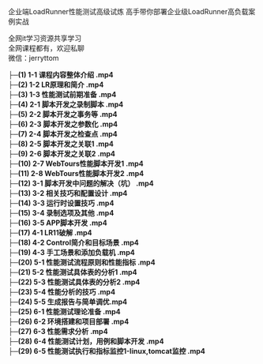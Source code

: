 企业端LoadRunner性能测试高级试炼 高手带你部署企业级LoadRunner高负载案例实战

全网it学习资源共享学习<br>全网课程都有，欢迎私聊<br>微信：jerryttom<br>

<strong>├─(1) 1-1 课程内容整体介绍 .mp4</strong><br> <strong>├─(2) 1-2 LR原理和简介 .mp4</strong><br> <strong>├─(3) 1-3 性能测试前期准备 .mp4</strong><br> <strong>├─(4) 2-1 脚本开发之录制脚本 .mp4</strong><br> <strong>├─(5) 2-2 脚本开发之事务等 .mp4</strong><br> <strong>├─(6) 2-3 脚本开发之参数化 .mp4</strong><br> <strong>├─(7) 2-4 脚本开发之检查点 .mp4</strong><br> <strong>├─(8) 2-5 脚本开发之关联1 .mp4</strong><br> <strong>├─(9) 2-6 脚本开发之关联2 .mp4</strong><br> <strong>├─(10) 2-7 WebTours性能脚本开发1 .mp4</strong><br> <strong>├─(11) 2-8 WebTours性能脚本开发2 .mp4</strong><br> <strong>├─(12) 3-1 脚本开发中问题的解决（坑） .mp4</strong><br> <strong>├─(13) 3-2 相关技巧和配置设计 .mp4</strong><br> <strong>├─(14) 3-3 运行时设置技巧 .mp4</strong><br> <strong>├─(15) 3-4 录制选项及其他 .mp4</strong><br> <strong>├─(16) 3-5 APP脚本开发 .mp4</strong><br> <strong>├─(17) 4-1 LR11破解 .mp4</strong><br> <strong>├─(18) 4-2 Control简介和目标场景 .mp4</strong><br> <strong>├─(19) 4-3 手工场景和添加负载机 .mp4</strong><br> <strong>├─(20) 5-1 性能测试流程原则和性能指标 .mp4</strong><br> <strong>├─(21) 5-2 性能测试具体表的分析1 .mp4</strong><br> <strong>├─(22) 5-3 性能测试具体表的分析2 .mp4</strong><br> <strong>├─(23) 5-4 性能分析的技巧 .mp4</strong><br> <strong>├─(24) 5-5 生成报告与简单调优.mp4</strong><br> <strong>├─(25) 6-1 性能测试理论准备 .mp4</strong><br> <strong>├─(26) 6-2 环境搭建和项目部署 .mp4</strong><br> <strong>├─(27) 6-3 性能需求分析 .mp4</strong><br> <strong>├─(28) 6-4 性能测试计划，用例和脚本开发 .mp4</strong><br> <strong>├─(29) 6-5 性能测试执行和指标监控1-linux,tomcat监控 .mp4</strong>